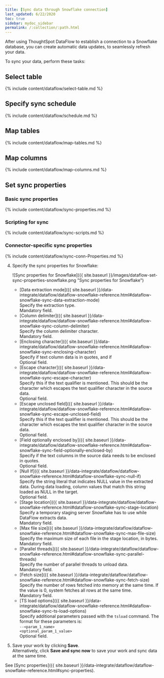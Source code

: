 ```yaml
---
title: [Sync data through Snowflake connection]
last_updated: 6/22/2020
toc: true
sidebar: mydoc_sidebar
permalink: /:collection/:path.html
---
```

After using ThoughtSpot DataFlow to establish a connection to a Snowflake database, you can create automatic data updates, to seamlessly refresh your data.

To sync your data, perform these tasks:

## Select table
{% include content/dataflow/select-table.md %}

## Specify sync schedule
{% include content/dataflow/schedule.md %}

## Map tables

{% include content/dataflow/map-tables.md %}

## Map columns

{% include content/dataflow/map-columns.md %}

## Set sync properties

### Basic sync properties

{% include content/dataflow/sync-properties.md %}

### Scripting for sync

{% include content/dataflow/sync-scripts.md %}

### Connector-specific sync properties

{% include content/dataflow/sync-conn-Properties.md %}

4. Specify the sync properties for Snowflake:

   ![Sync properties for Snowflake]({{ site.baseurl }}/images/dataflow-set-sync-properties-snowflake.png "Sync properties for Snowflake")

   * [Data extraction mode]({{ site.baseurl }}/data-integrate/dataflow/dataflow-snowflake-reference.html#dataflow-snowflake-sync-data-extraction-mode)<br/>Specify the extraction type.<br/>Mandatory field.
   * [Column delimiter]({{ site.baseurl }}/data-integrate/dataflow/dataflow-snowflake-reference.html#dataflow-snowflake-sync-column-delimiter)<br/>Specify the column delimiter character.<br/>Mandatory field.
   * [Enclosing character]({{ site.baseurl }}/data-integrate/dataflow/dataflow-snowflake-reference.html#dataflow-snowflake-sync-enclosing-character)<br/>Specify if text column data is in quotes, and if <br/>Optional field.
   * [Escape character]({{ site.baseurl }}/data-integrate/dataflow/dataflow-snowflake-reference.html#dataflow-snowflake-sync-escape-character)<br/>Specify this if the text qualifier is mentioned. This should be the character which escapes the text qualifier character in the source data.<br/>Optional field.
   * [Escape unclosed field]({{ site.baseurl }}/data-integrate/dataflow/dataflow-snowflake-reference.html#dataflow-snowflake-sync-escape-unclosed-field)<br/>Specify this if the text qualifier is mentioned. This should be the character which escapes the text qualifier character in the source data.<br/>Optional field.
   * [Field optionally enclosed by]({{ site.baseurl }}/data-integrate/dataflow/dataflow-snowflake-reference.html#dataflow-snowflake-sync-field-optionally-enclosed-by)<br/>Specify if the text columns in the source data needs to be enclosed in quotes.<br/>Optional field.
   * [Null If]({{ site.baseurl }}/data-integrate/dataflow/dataflow-snowflake-reference.html#dataflow-snowflake-sync-null-if)<br/>Specify the string literal that indicates NULL value in the extracted data. During data loading, column values that match this string loaded as NULL in the target.<br/>Optional field.
   * [Stage location]({{ site.baseurl }}/data-integrate/dataflow/dataflow-snowflake-reference.html#dataflow-snowflake-sync-stage-location)<br/>Specify a temporary staging server Snowflake has to use while DataFlow extracts data.<br/>Mandatory field.
   * [Max file size]({{ site.baseurl }}/data-integrate/dataflow/dataflow-snowflake-reference.html#dataflow-snowflake-sync-max-file-size)<br/>Specify the maximum size of each file in the stage location, in bytes.<br/>Mandatory field.
   * [Parallel threads]({{ site.baseurl }}/data-integrate/dataflow/dataflow-snowflake-reference.html#dataflow-snowflake-sync-parallel-threads)<br/>Specify the number of parallel threads to unload data.<br/>Mandatory field.
   * [Fetch size]({{ site.baseurl }}/data-integrate/dataflow/dataflow-snowflake-reference.html#dataflow-snowflake-sync-fetch-size)<br/>Specify the number of rows fetched into memory at the same time. If the value is 0, system fetches all rows at the same time.<br/>Mandatory field.
   * [TS load options]({{ site.baseurl }}/data-integrate/dataflow/dataflow-snowflake-reference.html#dataflow-snowflake-sync-ts-load-options)<br/>Specify additional parameters passed with the <code>tsload</code> command. The format for these parameters is:<br/><code>--&lt;param_1_name&gt; &lt;optional_param_1_value&gt;</code><br/>Optional field.

5. Save your work by clicking **Save**.<br/>Alternatively, click **Save and sync now** to save your work and sync data at the same time.


See [Sync properties]({{ site.baseurl }}/data-integrate/dataflow/dataflow-snowflake-reference.html#sync-properties).
